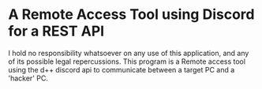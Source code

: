 # A Remote Access Tool using Discord for a REST API


I hold no responsibility whatsoever on any use of this application, and any of its possible legal repercussions.
This program is a Remote access tool using the d++ discord api to communicate between a target PC and a 'hacker' PC.  
